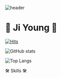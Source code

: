 <!-- 타이핑 글씨 -->
<!--[![Typing SVG](https://readme-typing-svg.herokuapp.com/?color=4f4f4f&lines=Thank+you+for+visiting!&font=Caveat&size=40)](https://git.io/typing-svg)-->

<!-- header -->
<!-- downside wave -->
<!--![header](https://capsule-render.vercel.app/api?type=waving&color=0:9eefce,60:a991e2,100:e7b5d4&height=120&animation=fadeIn&section=footer&text=Hi!%20It's%20Ji%20Young's%20GitHub%20🌿&fontAlign=65&fontSize=40&fontColor=4c444f)-->
<!-- upside wave -->
![header](https://capsule-render.vercel.app/api?type=waving&color=0:e7b5d4,60:a991e2,100:9eefce&text=&animation=fadeIn&fontSize=40&fontAlignY=50&fontAlign=67&height=120&fontColor=4c444f)

<h1>🌿 Ji Young 🌿</h1>

<!-- hits -->
[![Hits](https://hits.seeyoufarm.com/api/count/incr/badge.svg?url=https%3A%2F%2Fgithub.com%2Fseojireung&count_bg=%23B9E599&title_bg=%233A5840&icon=&icon_color=%23E7E7E7&title=hits&edge_flat=false)](https://hits.seeyoufarm.com)

![GitHub stats](https://github-readme-stats.vercel.app/api?username=seojireung&show_icons=true&theme=merko)
<!-- languages -->
![Top Langs](https://github-readme-stats.vercel.app/api/top-langs/?username=seojireung)

🛠 Skills 🛠


